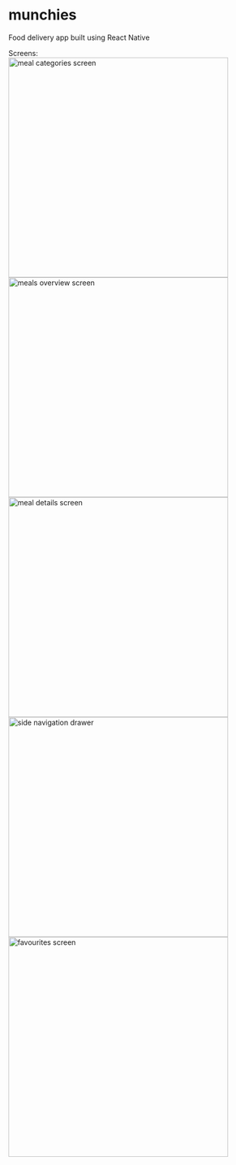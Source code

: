 # munchies
Food delivery app built using React Native

Screens:
<br>
<img width="433" alt="meal categories screen" src="https://github.com/jvckmorvn/munchies/assets/68481327/f304cf0f-fed2-4c1f-b56e-d5263b69e99c">
<br>
<img width="433" alt="meals overview screen" src="https://github.com/jvckmorvn/munchies/assets/68481327/170102da-13d5-4f7e-a314-8f849bb576dc">
<br>
<img width="433" alt="meal details screen" src="https://github.com/jvckmorvn/munchies/assets/68481327/ef9f4b48-76ff-4584-bb4b-2eab39300c68">
<br>
<img width="433" alt="side navigation drawer" src="https://github.com/jvckmorvn/munchies/assets/68481327/03c70e86-1b73-4194-80c2-b7d499e45897">
<br>
<img width="433" alt="favourites screen" src="https://github.com/jvckmorvn/munchies/assets/68481327/4056e401-fee4-4aa0-9133-4767d4371761">
